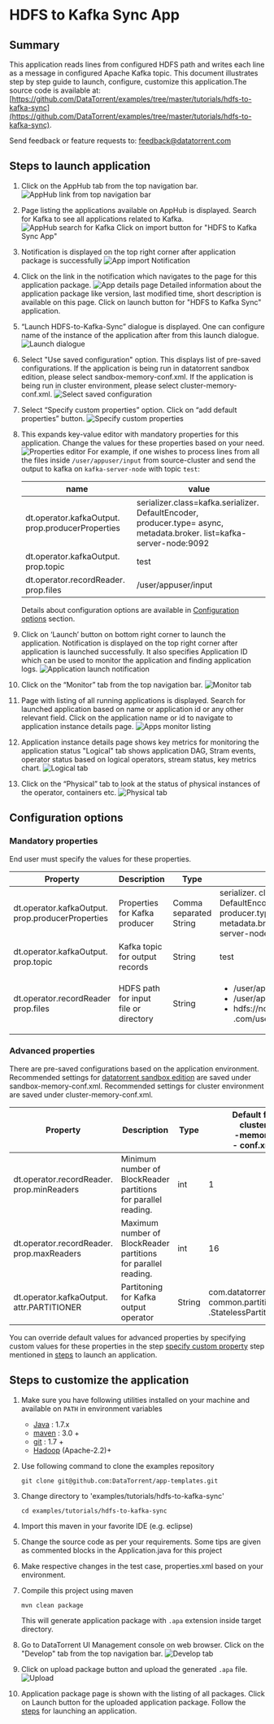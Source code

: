 HDFS to Kafka Sync App
=======================

## Summary

This application reads lines from configured HDFS path and writes each line as a message in configured Apache Kafka topic.
This document illustrates step by step guide to launch, configure, customize
this application.The source code is available at: [https://github.com/DataTorrent/examples/tree/master/tutorials/hdfs-to-kafka-sync](https://github.com/DataTorrent/examples/tree/master/tutorials/hdfs-to-kafka-sync).

Send feedback or feature requests to: [feedback@datatorrent.com](mailto:feedback@datatorrent.com)


## <a name="steps_to_launch">Steps to launch application</a>

1. Click on the AppHub tab from the top navigation bar.
   ![AppHub link from top navigation bar](images/common/apphub_link.png)

1. Page listing the applications available on AppHub is displayed.
Search for Kafka to see all applications related to Kafka.
   ![AppHub search for Kafka](images/hdfs-to-kafka-sync/apphub-search.png)
    Click on import button for "HDFS to Kafka Sync App"

1. Notification is displayed on the top right corner after application package is successfully
   ![App import Notification](images/hdfs-to-kafka-sync/import-notification.png)

1. Click on the link in the notification which navigates to the page for this application package.
   ![App details page](images/hdfs-to-kafka-sync/app-details-page.png)
    Detailed information about the application package like version, last modified time, short description is available on this page. Click on launch button for "HDFS to Kafka Sync" application.

1. <a name="launch-dialogue"></a>“Launch HDFS-to-Kafka-Sync” dialogue is displayed. One can configure name of the instance of the application after from this launch dialogue.
   ![Launch dialogue](images/hdfs-to-kafka-sync/launch.png)

1. Select "Use saved configuration" option. This displays list of pre-saved configurations. If the application is being run in datatorrent sandbox edition, please select sandbox-memory-conf.xml. If the application is being run in cluster environment, please select cluster-memory-conf.xml.
   ![Select saved configuration](images/hdfs-to-kafka-sync/saved-conf.png)

1. Select “Specify custom properties” option. Click on “add default properties” button.
   ![Specify custom properties](images/hdfs-to-kafka-sync/spcify-custom.png)

1. This expands key-value editor with mandatory properties for this application. Change the values for these properties based on your need.
   ![Properties editor](images/hdfs-to-kafka-sync/property-editor.png)
   <a name="property-editor"></a>
   For example, if one wishes to process lines from all the files inside `/user/appuser/input` from source-cluster and send the output to kafka on `kafka-server-node` with topic `test`:

    |name|value|
    |-|-|
    |dt.operator.kafkaOutput. prop.producerProperties|serializer.class=kafka.serializer. DefaultEncoder,<br/>producer.type= async,<br/>metadata.broker. list=kafka-server-node:9092|
    |dt.operator.kafkaOutput. prop.topic|test|
    |dt.operator.recordReader. prop.files|/user/appuser/input|

    Details about configuration options are available in [Configuration options](#configuration_options) section.

1. Click on ‘Launch’ button on bottom right corner to launch the application.
Notification is displayed on the top right corner after application is launched successfully. It also specifies Application ID which can be used to monitor the application and finding application logs.
   ![Application launch notification](images/common/app_launch_notification.png)

1. Click on the “Monitor” tab from the top navigation bar.
   ![Monitor tab](images/common/monitor_link.png)

1. Page with listing of all running applications is displayed. Search for launched application based on name or application id or any other relevant field. Click on the application name or id to navigate to application instance details page.
   ![Apps monitor listing](images/common/apps_monitor_listing.png)
1. Application instance details page shows key metrics for monitoring the application status
   "Logical" tab shows application DAG, Stram events, operator status based on logical operators, stream status, key metrics chart.
   ![Logical tab](images/hdfs-to-kafka-sync/logical.png)

1. Click on the “Physical” tab to look at the status of physical instances of the operator, containers etc.
   ![Physical tab](images/hdfs-to-kafka-sync/physical.png)

## <a name="configuration_options">Configuration options</a>

### Mandatory properties
End user must specify the values for these properties.

|Property|Description|Type|Example|
|-|-|-|-|
|dt.operator.kafkaOutput. prop.producerProperties|Properties for Kafka producer|Comma separated String|serializer. class=kafka.serializer. DefaultEncoder, producer.type=async, metadata.broker. list=kafka-server-node:9092|
|dt.operator.kafkaOutput. prop.topic|Kafka topic for output records| String|test|
|dt.operator.recordReader<br/>prop.files|HDFS path for input file or directory| String|<ul><li>/user/appuser/input/directory1</li><li>/user/appuser/input/file2.log</li><li>hdfs://node1.company1 .com/user/appuser/input</li></ul>|

### Advanced properties
There are pre-saved configurations based on the application environment. Recommended settings for [datatorrent sandbox edition](https://www.datatorrent.com/download/datatorrent-rts-sandbox-edition-download/) are saved under sandbox-memory-conf.xml. Recommended settings for cluster environment are saved under cluster-memory-conf.xml.

|Property|Description|Type|Default for<br/>cluster<br/>-memory<br/>- conf.xml|Default for<br/>sandbox<br/>-memory<br/>-conf.xml|
|-|-|-|-|-|
|dt.operator.recordReader. prop.minReaders|Minimum number of BlockReader partitions for parallel reading.|int|1|1|
|dt.operator.recordReader. prop.maxReaders|Maximum number of BlockReader partitions for parallel reading.|int|16|1|
|dt.operator.kafkaOutput. attr.PARTITIONER|Partitoning for Kafka output operator| String|com.datatorrent. common.partitioner .StatelessPartitioner:16|com.datatorrent. common. partitioner. StatelessPartitioner:1|

You can override default values for advanced properties by specifying custom values for these properties in the step [specify custom property](#property-editor) step mentioned in [steps](#steps_to_launch) to launch an application.

## Steps to customize the application

1. Make sure you have following utilities installed on your machine and available on `PATH` in environment variables
    - [Java](https://www.java.com/en/download/manual.jsp) : 1.7.x
    - [maven](http://maven.apache.org/download.cgi) : 3.0 +
    - [git](https://git-scm.com/book/en/v2/Getting-Started-Installing-Git) : 1.7 +
    - [Hadoop]( http://www.michael-noll.com/tutorials/running-hadoop-on-ubuntu-linux-single-node-cluster/) (Apache-2.2)+

1. Use following command to clone the examples repository

    ```
    git clone git@github.com:DataTorrent/app-templates.git
    ```

1. Change directory to 'examples/tutorials/hdfs-to-kafka-sync'

    ```
    cd examples/tutorials/hdfs-to-kafka-sync
    ```

1. Import this maven in your favorite IDE (e.g. eclipse)

1. Change the source code as per your requirements. Some tips are given as commented blocks in the Application.java for this project

1. Make respective changes in the test case, properties.xml based on your environment.

1. Compile this project using maven
    ```
    mvn clean package
    ```

    This will generate application package with `.apa` extension inside target directory.

1. Go to DataTorrent UI Management console on web browser. Click on the "Develop" tab from the top navigation bar.
   ![Develop tab](images/common/develop_link.png)

1. Click on upload package button and upload the generated `.apa` file.
   ![Upload](images/common/upload.png)

1. Application package page is shown with the listing of all packages. Click on Launch button for the uploaded application package. Follow the [steps](#launch-dialogue) for launching an application.
